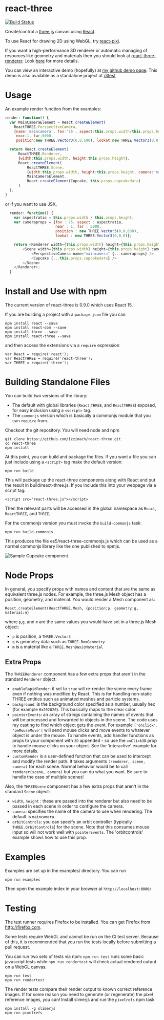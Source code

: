 react-three
===========

[![Build Status](https://travis-ci.org/Izzimach/react-three.svg?branch=master)](https://travis-ci.org/Izzimach/react-three)

Create/control a [three.js](http://threejs.org/) canvas using [React](https://github.com/facebook/react).

To use React for drawing 2D using WebGL, try [react-pixi](https://github.com/Izzimach/react-pixi).

If you want a high-performance 3D renderer or automatic managing of resources like geometry and materials
then you should look at [react-three-renderer](https://github.com/toxicFork/react-three-renderer).
Look [here](https://github.com/toxicFork/react-three-renderer/issues/28) for more details.

You can view an interactive demo (hopefully) at [my github demo page](http://izzimach.github.io/demos/react-three-interactive/index.html). This demo is also available as a standalone project at [r3test](https://github.com/Izzimach/r3test/)

Usage
=====

An example render function from the examples:


```js
render: function() {
  var MainCameraElement = React.createElement(
    ReactTHREE.PerspectiveCamera,
    {name:'maincamera', fov:'75', aspect:this.props.width/this.props.height,
     near:1, far:5000,
     position:new THREE.Vector3(0,0,600), lookat:new THREE.Vector3(0,0,0)});

  return React.createElement(
      ReactTHREE.Renderer,
      {width:this.props.width, height:this.props.height},
      React.createElement(
          ReactTHREE.Scene,
          {width:this.props.width, height:this.props.height, camera:'maincamera'},
          MainCameraElement,
          React.createElement(Cupcake, this.props.cupcakedata)
      )
  );
}
```

or if you want to use JSX,

```js
  render: function() {
    var aspectratio = this.props.width / this.props.height;
    var cameraprops = {fov : 75, aspect : aspectratio, 
                       near : 1, far : 5000, 
                       position : new THREE.Vector3(0,0,600), 
                       lookat : new THREE.Vector3(0,0,0)};

    return <Renderer width={this.props.width} height={this.props.height}>
        <Scene width={this.props.width} height={this.props.height} camera="maincamera">
            <PerspectiveCamera name="maincamera" {...cameraprops} />
            <Cupcake {...this.props.cupcakedata} />
        </Scene>
    </Renderer>;
  }
```

Install and Use with npm
========================

The current version of react-three is 0.9.0 which uses React 15.

If you are building a project with a `package.json` file you can

```
npm install react --save
npm install react-dom --save
npm install three --save
npm install react-three --save
```

and then access the extensions via a `require` expression:

```
var React = require('react');
var ReactTHREE = require('react-three');
var THREE = require('three');
```

Building Standalone Files
=========================

You can build two versions of the library:
* The default with global libraries (`React`,`THREE`, and `ReactTHREE`) exposed,
  for easy inclusion using a `<script>` tag.
* The `commonjs` version which is basically a commonjs module that you can `require` from.
  
Checkout the git repository. You will need node and npm.

```
git clone https://github.com/Izzimach/react-three.git
cd react-three
npm install
```

At this point, you can build and package the files. If you want a file you can just
include using a `<script>` tag make the default version:

```
npm run build
```

This will package up the react-three components along with React and put the result in
build/react-three.js. If you include this into your webpage via a script tag:

```
<script src="react-three.js"></script>
```

Then the relevant parts will be accessed in the global namespace as `React`, `ReactTHREE`, and `THREE`.

For the commonjs version you must invoke the `build-commonjs` task:

```
npm run build-commonjs
```

This produces the file es5/react-three-commonjs.js which can be used as a normal
commonjs library like the one published to npmjs.

![Sample Cupcake component](docs/react-three-interactiveexample.png)

Node Props
==========

In general, you specify props with names and content that are the same
as equivalent three.js nodes. For example, the three.js Mesh object has
a position, geometry, and material. You would render a Mesh component as:

```
React.createElement(ReactTHREE.Mesh, {position:p, geometry:g, material:m}
```

where `p`,`g`, and `m` are the same values you would have set in a three.js Mesh object:

* `p` is position, a `THREE.Vector3`
* `g` is geometry data such as `THREE.BoxGeometry`
* `m` is a material like a `THREE.MeshBasicMaterial`

Extra Props
-----------

The `THREERenderer` component has a few extra props that aren't in the standard `Renderer` object:

* `enableRapidRender`: if set to `true` will re-render the scene every frame even if nothing was modified by React. This is for handling non-static THREE entities such as animated meshes and particle systems.
* `background`: is the background color specified as a number, usually hex (for example `0x202020`). This basically maps to the clear color.
* `pointerEvents`: an array of strings containing the names of events that will be processed and forwarded to objects in the scene. The code uses ray casting to find which object gets the event. For example `['onClick', 'onMouseMove']` will send mouse clicks and move events to whatever object is under the mouse. To handle events, add handler functions as props to your component with `3D` appended - so use the `onClick3D` prop to handle mouse clicks on your object. See the 'interactive' example for more details.
* `customRender` is a user-defined function that can be used to intercept and modify the render path. It takes arguments `(renderer, scene, camera)` for each scene. Normal behavior would be to call `renderer(scene, camera)` but you can do what you want. Be sure to handle the case of multiple scenes!


Also, the `THREEScene` component has a few extra props that aren't in the standard `Scene` object:

* `width`, `height` : these are passed into the renderer but also need to be passed in each scene in order to configure the camera.
* `camera`: specifies the name of the camera to use when rendering. The default is `maincamera`
* `orbitControls`: you can specify an orbit controller (typically `THREE.OrbitControls`) for the scene. Note that this consumes mouse input so will not work well with `pointerEvents`. The 'orbitcontrols' example shows how to use this prop.



Examples
========

Examples are set up in the examples/ directory. You can run

```
npm run examples
```

Then open the example index in your browser at `http://localhost:8080/`

Testing
=======

The test runner requires Firefox to be installed. You can get Firefox from http://firefox.com.

Some tests require WebGL and cannot be run on the CI test server. Because of
this, it is recommended that you run the tests locally before submitting a pull request.

You can run two sets of tests via npm: `npm run test` runs some basic javascript
tests while `npm run rendertest` will check actual rendered output
on a WebGL canvas.

```
npm run test
npm run rendertest
```

The render tests compare their render output to known correct reference images.
If for some reason you need to generate (or regenerate) the pixel reference images,
you can! Install slimerjs and run the `pixelrefs` npm task

```
npm install -g slimerjs
npm run pixelrefs
```

